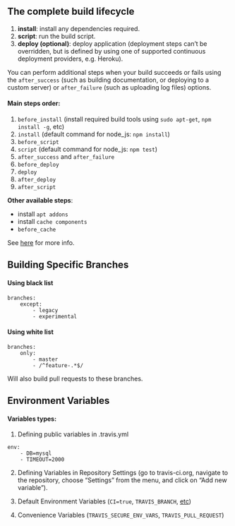 ## The complete build lifecycle

1. **install**: install any dependencies required.
2. **script**: run the build script.
3. **deploy (optional)**: deploy application (deployment steps can’t be overridden, but is defined by using one of supported continuous deployment providers, e.g. Heroku).

You can perform additional steps when your build succeeds or fails using the `after_success` (such as building documentation, or deploying to a custom server) or `after_failure` (such as uploading log files) options.

#### Main steps order:
1. `before_install` (install required build tools using `sudo apt-get`, `npm install -g`, etc)
2. `install` (default command for node_js: `npm install`)
3. `before_script`
4. `script` (default command for node_js: `npm test`)
5. `after_success` and `after_failure`
6. `before_deploy`
7. `deploy`
8. `after_deploy`
9. `after_script`

**Other available steps**:
* install `apt addons`
* install `cache components`
* `before_cache`

See [here](https://docs.travis-ci.com/user/customizing-the-build/#The-Build-Lifecycle) for more info.


## Building Specific Branches

#### Using black list
```
branches:
    except:
        - legacy
        - experimental
```

#### Using white list
```
branches:
    only:
        - master
        - /^feature-.*$/
```
Will also build pull requests to these branches.

## Environment Variables

#### Variables types:
1. Defining public variables in .travis.yml
```
env:
    - DB=mysql
    - TIMEOUT=2000
```

2. Defining Variables in Repository Settings (go to travis-ci.org, navigate to the repository, choose “Settings” from the menu, and click on “Add new variable”).

3. Default Environment Variables (`CI=true`, `TRAVIS_BRANCH`, [etc](https://docs.travis-ci.com/user/environment-variables/#Default-Environment-Variables))

4. Convenience Variables (`TRAVIS_SECURE_ENV_VARS`, `TRAVIS_PULL_REQUEST`)